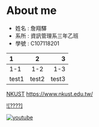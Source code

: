 # About me
- 姓名 : 詹翔驛
- 系所 : 資訊管理系三年乙班
- 學號 : C107118201

| 1 | 2 | 3 |
|:--|:-:|--:|
|1-1|1-2|1-3|
|test1|test2|test3|

[NKUST](https://www.nkust.edu.tw/)
<https://www.nkust.edu.tw/>

[![????]](https://www.google.com/url?sa=i&url=https%3A%2F%2Fhk.news.yahoo.com%2F%25E9%25BB%2591%25E4%25BA%25BA%25E6%2597%2585%25E5%25AE%25A2%25E8%25A2%25AB%25E7%2595%25B6%25E6%2588%2590%25E6%25AF%2592%25E8%25B2%25A9%25E6%2589%25A3%25E7%2595%2599%25E5%258D%258A%25E6%2597%25A5-%25E4%25BA%258B%25E4%25B8%25BB%25E5%258F%2597%25E7%259B%25A1%25E5%25B1%2588%25E8%25BE%25B1-%25E5%25A5%25BD%25E6%2586%258E%25E9%25A6%2599%25E6%25B8%25AF-073910367.html&psig=AOvVaw20Ap34pXnFDLv_AtF-1CiC&ust=1601017777787000&source=images&cd=vfe&ved=0CAIQjRxqFwoTCKjgz5CegewCFQAAAAAdAAAAABAD)

[![youtube](https://img.youtube.com/vi/MHMjzUfYeFs/0.jpg)](https://www.youtube.com/watch?v=MHMjzUfYeFs)